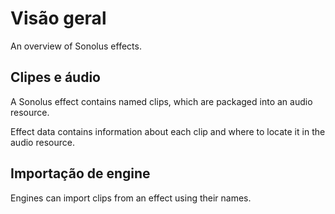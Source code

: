 # Visão geral

An overview of Sonolus effects.

## Clipes e áudio

A Sonolus effect contains named clips, which are packaged into an audio resource.

Effect data contains information about each clip and where to locate it in the audio resource.

## Importação de engine

Engines can import clips from an effect using their names.

